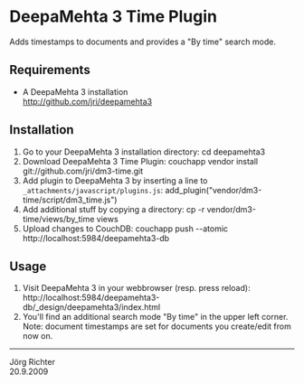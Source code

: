 
DeepaMehta 3 Time Plugin
========================

Adds timestamps to documents and provides a "By time" search mode.


Requirements
------------

* A DeepaMehta 3 installation  
  <http://github.com/jri/deepamehta3>


Installation
------------

1.  Go to your DeepaMehta 3 installation directory:
        cd deepamehta3
2.  Download DeepaMehta 3 Time Plugin:
        couchapp vendor install git://github.com/jri/dm3-time.git
3.  Add plugin to DeepaMehta 3 by inserting a line to `_attachments/javascript/plugins.js`:
        add_plugin("vendor/dm3-time/script/dm3_time.js")
4.  Add additional stuff by copying a directory:
        cp -r vendor/dm3-time/views/by_time views
5.  Upload changes to CouchDB:
        couchapp push --atomic http://localhost:5984/deepamehta3-db


Usage
-----

1.  Visit DeepaMehta 3 in your webbrowser (resp. press reload):
        http://localhost:5984/deepamehta3-db/_design/deepamehta3/index.html
2.  You'll find an additional search mode "By time" in the upper left corner.  
    Note: document timestamps are set for documents you create/edit from now on.


------------
Jörg Richter  
20.9.2009
